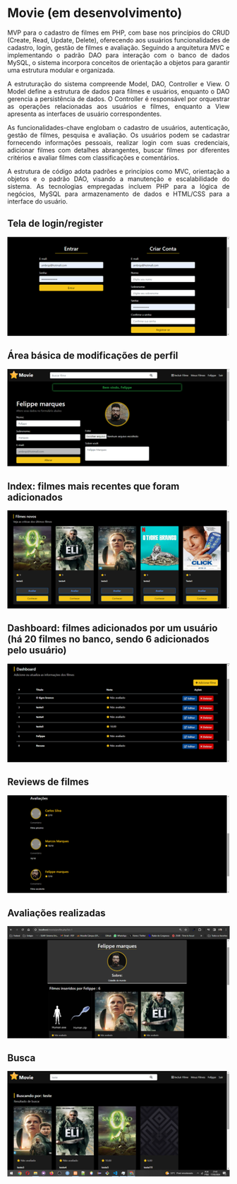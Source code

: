 # Movie (em desenvolvimento) 
<p align="justify">
MVP para o cadastro de filmes em PHP, com base nos princípios do CRUD (Create, Read, Update, Delete), oferecendo aos usuários funcionalidades de cadastro, login, gestão de filmes e avaliação. Seguindo a arquitetura MVC e implementando o padrão DAO para interação com o banco de dados MySQL, o sistema incorpora conceitos de orientação a objetos para garantir uma estrutura modular e organizada.
</p>
<p align="justify">
  A estruturação do sistema compreende Model, DAO, Controller e View. O Model define a estrutura de dados para filmes e usuários, enquanto o DAO gerencia a persistência de dados. O Controller é responsável por orquestrar as operações relacionadas aos usuários e filmes, enquanto a View apresenta as interfaces de usuário correspondentes.
</p>

<p align="justify">
As funcionalidades-chave englobam o cadastro de usuários, autenticação, gestão de filmes, pesquisa e avaliação. Os usuários podem se cadastrar fornecendo informações pessoais, realizar login com suas credenciais, adicionar filmes com detalhes abrangentes, buscar filmes por diferentes critérios e avaliar filmes com classificações e comentários.
</p>

<p align="justify">
A estrutura de código adota padrões e princípios como MVC, orientação a objetos e o padrão DAO, visando a manutenção e escalabilidade do sistema. As tecnologias empregadas incluem PHP para a lógica de negócios, MySQL para armazenamento de dados e HTML/CSS para a interface do usuário.
</p>

<h2>Tela de login/register</h2>

![Login/register](https://github.com/hochiminh1996/movie/blob/master/image/login.png)

<h2>Área básica de modificações de perfil</h2>

![Login/register](https://github.com/hochiminh1996/movie/blob/master/image/profile.png)

<h2>Index: filmes mais recentes que foram adicionados</h2>

![Login/register](https://github.com/hochiminh1996/movie/blob/master/image/index.png)

<h2>Dashboard: filmes adicionados por um usuário (há 20 filmes no banco, sendo 6 adicionados pelo usuário)</h2>

![Login/register](https://github.com/hochiminh1996/movie/blob/master/image/dashboard.png)


<h2>Reviews de filmes</h2>

![Login/register](https://github.com/hochiminh1996/movie/blob/master/image/avaliacoes.png)

<h2>Avaliações realizadas</h2>

![Login/register](https://github.com/hochiminh1996/movie/blob/master/image/perfil_add.png)

<h2>Busca</h2>

![Login/register](https://github.com/hochiminh1996/movie/blob/master/image/busca1.png)
